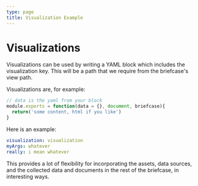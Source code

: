 ```yaml
---
type: page
title: Visualization Example
---
```


# Visualizations

Visualizations can be used by writing a YAML block which includes
the visualization key.  This will be a path that we require from 
the briefcase's view path.

Visualizations are, for example:

```javascript
// data is the yaml from your block
module.exports = function(data = {}, document, briefcase){ 
  return('some content, html if you like')
}
```

Here is an example:

```yaml
visualization: visualization
myArgs: whatever
really: i mean whatever
```

This provides a lot of flexibility for incorporating the assets, data
sources, and the collected data and documents in the rest of the
briefcase, in interesting ways.
